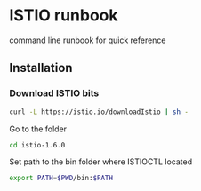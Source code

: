 # ISTIO runbook

command line runbook for quick reference

## Installation

### Download ISTIO bits
```bash
curl -L https://istio.io/downloadIstio | sh -

```

Go to the folder

```bash
cd istio-1.6.0

```

Set path to the bin folder where ISTIOCTL located

```bash
export PATH=$PWD/bin:$PATH
```
